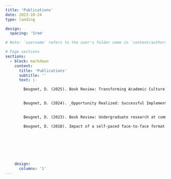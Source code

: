 ```yaml
---
title: 'Publications'
date: 2023-10-24
type: landing

design:
  spacing: '5rem'

# Note: `username` refers to the user's folder name in `content/authors/`

# Page sections
sections:
  - block: markdown
    content:
      title: 'Publications'
      subtitle: ''
      text: |-

        Beugnet, D. (2025). Book Review: Transforming Academic Culture and Curriculum: Integrating and Scaffolding Research Throughout Undergraduate Education, by M. Malachowski, E. Ambos, K. Karukstis, J. Kinzie, and J. Osborn (Eds.). _Scholarship and Practice of Undergraduate Research, 8_(3), 60-61. https://www.cur.org/journal-article/transforming-academic-culture-and-curriculum-integrating-and-scaffolding-research-throughout-undergraduate-education/

        
        Beugnet, D. (2024). _Opportunity Realized: Successful Implementation of Undergraduate Research at Three Geographically Diverse Community Colleges._ [Dissertation] https://purl.lib.fsu.edu/diginole/Beugnet_fsu_0071E_18427](https://repository.lib.fsu.edu/islandora/object/fsu:927835

        
        Beugnet, D. (2023). Book Review: Undergraduate research at community colleges: Equity, discovery, and innovation, by Nancy H. Hensel. _Scholarship and Practice of Undergraduate Research, 6_(3), 54-55. https://www.cur.org/journal-article/undergraduate-research-at-community-colleges-equity-discovery-and-innovation/

        Beugnet, D. (2018). Impact of a self-paced face-to-face format in a developmental writing course. _Currents in Teaching and Learning, 10_(1), 74-89. https://perma.cc/X6S7-BU4E
        
    
        

                
        
        
    design:
      columns: '1'
---
```

